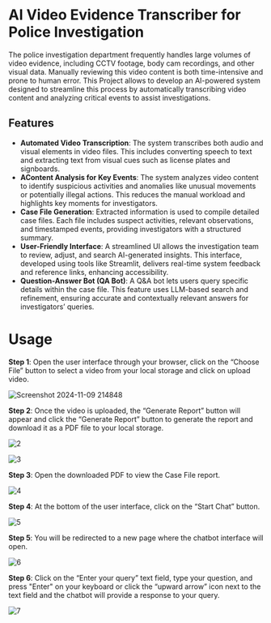# AI Video Evidence Transcriber for Police Investigation

The police investigation department frequently handles large volumes of video evidence, including CCTV footage, body cam recordings, and other visual data. 
Manually reviewing this video content is both time-intensive and prone to human error. 
This Project allows to develop an AI-powered system designed to streamline this process by automatically transcribing video content and analyzing critical events to assist investigations.

## Features

- **Automated Video Transcription**: The system transcribes both audio and visual elements in video files. This includes converting speech to text and extracting text from visual cues such as license plates and signboards.
- **AContent Analysis for Key Events**: The system analyzes video content to identify suspicious activities and anomalies like unusual movements or potentially illegal actions. This reduces the manual workload and highlights key moments for investigators.
- **Case File Generation**: Extracted information is used to compile detailed case files. Each file includes suspect activities, relevant observations, and timestamped events, providing investigators with a structured summary.
- **User-Friendly Interface**: A streamlined UI allows the investigation team to review, adjust, and search AI-generated insights. This interface, developed using tools like Streamlit, delivers real-time system feedback and reference links, enhancing accessibility.
- **Question-Answer Bot (QA Bot)**: A Q&A bot lets users query specific details within the case file. This feature uses LLM-based search and refinement, ensuring accurate and contextually relevant answers for investigators’ queries.

# Usage
**Step 1**: Open the user interface through your browser, click on the “Choose File” button to select a video from your local storage and click on upload video.

![Screenshot 2024-11-09 214848](https://github.com/user-attachments/assets/8abd047c-ef70-4b41-86a3-2f9ca00a0e2e)


**Step 2**: Once the video is uploaded, the “Generate Report” button will appear and click the “Generate Report” button to generate the report and download it as a PDF file to
your local storage.

![2](https://github.com/user-attachments/assets/0d3386c6-3b93-4a85-9888-723085178a73)

![3](https://github.com/user-attachments/assets/37c905a7-8715-4e3b-8ef6-8815feefbc6c)


**Step 3**: Open the downloaded PDF to view the Case File report.

![4](https://github.com/user-attachments/assets/83fa3431-b370-44ea-af9e-6c80cefa5f3f)


**Step 4**: At the bottom of the user interface, click on the “Start Chat” button.

![5](https://github.com/user-attachments/assets/288e391d-218d-4f2e-93fc-444948c2de56)


**Step 5**: You will be redirected to a new page where the chatbot interface will open.

![6](https://github.com/user-attachments/assets/b86fc7b9-fba7-4a12-a1e6-5f2abf0733d3)


**Step 6**: Click on the “Enter your query” text field, type your question, and press "Enter" on your
keyboard or click the “upward arrow” icon next to the text field and the chatbot will provide a response to your query.

![7](https://github.com/user-attachments/assets/d0367e24-944c-4be9-9f2a-3b1c29ab2779)
